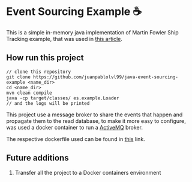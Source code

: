 # Event Sourcing Example :coffee:

This is a simple in-memory java implementation of Martin Fowler Ship Tracking example, that was used in [this article](https://martinfowler.com/eaaDev/EventSourcing.html).

## How run this project

```
// clone this repository
git clone https://github.com/juanpablolvl99/java-event-sourcing-example <name_dir>
cd <name_dir>
mvn clean compile
java -cp target/classes/ es.example.Loader
// and the logs will be printed
```

This project use a message broker to share the events that happen and propagate them to the read database, to make it more easy to configure, was used a docker container to run a [ActiveMQ](http://activemq.apache.org/) broker.

The respective dockerfile used can be found in [this](https://github.com/juanpablolvl99/alpine-activemq-dockerfile) link.


## Future additions

1. Transfer all the project to a Docker containers environment
